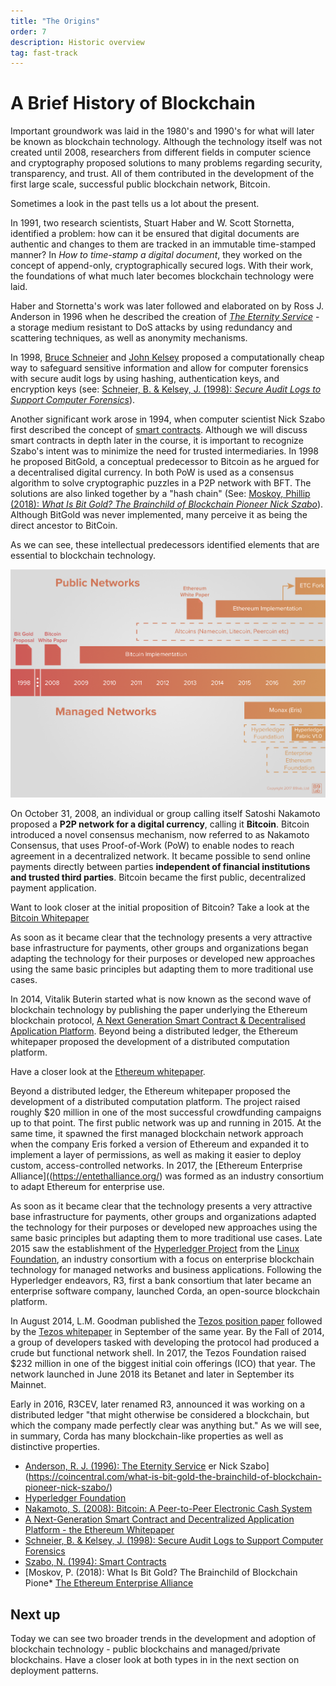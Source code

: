 ```yaml
---
title: "The Origins"
order: 7
description: Historic overview
tag: fast-track
---
```


# A Brief History of Blockchain

Important groundwork was laid in the 1980's and 1990's for what will later be known as blockchain technology. Although the technology itself was not created until 2008, researchers from different fields in computer science and cryptography proposed solutions to many problems regarding security, transparency, and trust. All of them contributed in the development of the first large scale, successful public blockchain network, Bitcoin.

<ExpansionPanel title="The groundwork of the 1990s">

Sometimes a look in the past tells us a lot about the present.

In 1991, two research scientists, Stuart Haber and W. Scott Stornetta, identified a problem: how can it be ensured that digital documents are authentic and changes to them are tracked in an immutable time-stamped manner? In *How to time-stamp a digital document*, they worked on the concept of append-only, cryptographically secured logs. With their work, the foundations of what much later becomes blockchain technology were laid.

Haber and Stornetta's work was later followed and elaborated on by Ross J. Anderson in 1996 when he described the creation of [*The Eternity Service*](https://www.cl.cam.ac.uk/~rja14/Papers/eternity.pdf) - a storage medium resistant to DoS attacks by using redundancy and scattering techniques, as well as anonymity mechanisms.

In 1998, [Bruce Schneier](https://www.schneier.com/crypto-gram/) and [John Kelsey](https://www.nist.gov/people/john-m-kelsey) proposed a computationally cheap way to safeguard sensitive information and allow for computer forensics with secure audit logs by using hashing, authentication keys, and encryption keys (see: [Schneier, B. & Kelsey, J. (1998): *Secure Audit Logs to Support Computer Forensics*](https://www.schneier.com/academic/paperfiles/paper-auditlogs.pdf)).

Another significant work arose in 1994, when computer scientist Nick Szabo first described the concept of [smart contracts](http://www.fon.hum.uva.nl/rob/Courses/InformationInSpeech/CDROM/Literature/LOTwinterschool2006/szabo.best.vwh.net/smart.contracts.html). Although we will discuss smart contracts in depth later in the course, it is important to recognize Szabo's intent was to minimize the need for trusted intermediaries. In 1998 he proposed BitGold, a conceptual predecessor to Bitcoin as he argued for a decentralised digital currency. In both PoW is used as a consensus algorithm to solve cryptographic puzzles in a P2P network with BFT. The solutions are also linked together by a "hash chain" (See: [Moskoy, Phillip (2018): *What Is Bit Gold? The Brainchild of Blockchain Pioneer Nick Szabo*](https://coincentral.com/what-is-bit-gold-the-brainchild-of-blockchain-pioneer-nick-szabo/)). Although BitGold was never implemented, many perceive it as being the direct ancestor to BitCoin.

As we can see, these intellectual predecessors identified elements that are essential to blockchain technology.

</ExpansionPanel>

![Blockchain Timeline](images/timeline.png)

On October 31, 2008, an individual or group calling itself Satoshi Nakamoto proposed a **P2P network for a digital currency**, calling it **Bitcoin**. Bitcoin introduced a novel consensus mechanism, now referred to as Nakamoto Consensus, that uses Proof-of-Work (PoW) to enable nodes to reach agreement in a decentralized network. It became possible to send online payments directly between parties **independent of financial institutions and trusted third parties**. Bitcoin became the first public, decentralized payment application.

<HighlightBox type="info">

Want to look closer at the initial proposition of Bitcoin? Take a look at the [Bitcoin Whitepaper](https://bitcoin.org/bitcoin.pdf)

</HighlightBox>

As soon as it became clear that the technology presents a very attractive base infrastructure for payments, other groups and organizations began adapting the technology for their purposes or developed new approaches using the same basic principles but adapting them to more traditional use cases.

In 2014, Vitalik Buterin started what is now known as the second wave of blockchain technology by publishing the paper underlying the Ethereum blockchain protocol, [A Next Generation Smart Contract & Decentralised Application Platform](https://github.com/ethereum/wiki/wiki/White-Paper). Beyond being a distributed ledger, the Ethereum whitepaper proposed the development of a distributed computation platform.

<HighlightBox type="tip">

Have a closer look at the [Ethereum whitepaper](https://ethereum.org/whitepaper/).

</HighlightBox>

Beyond a distributed ledger, the Ethereum whitepaper proposed the development of a distributed computation platform. The project raised roughly $20 million in one of the most successful crowdfunding campaigns up to that point. The first public network was up and running in 2015. At the same time, it spawned the first managed blockchain network approach when the company Eris forked a version of Ethereum and expanded it to implement a layer of permissions, as well as making it easier to deploy custom, access-controlled networks. In 2017, the [Ethereum Enterprise Alliance]((https://entethalliance.org/) was formed as an industry consortium to adapt Ethereum for enterprise use.

As soon as it became clear that the technology presents a very attractive base infrastructure for payments, other groups and organizations adapted the technology for their purposes or developed new approaches using the same basic principles but adapting them to more traditional use cases. Late 2015 saw the establishment of the [Hyperledger Project](https://www.hyperledger.org/) from the [Linux Foundation](https://www.linuxfoundation.org/), an industry consortium with a focus on enterprise blockchain technology for managed networks and business applications. Following the Hyperledger endeavors, R3, first a bank consortium that later became an enterprise software company, launched Corda, an open-source blockchain platform.

In August 2014, L.M. Goodman published the [Tezos position paper](https://tezos.com/static/position_paper-841a0a56b573afb28da16f6650152fb4.pdf) followed by the [Tezos whitepaper](https://tezos.com/static/white_paper-2dc8c02267a8fb86bd67a108199441bf.pdf) in September of the same year. By the Fall of 2014, a group of developers tasked with developing the protocol had produced a crude but functional network shell. In 2017, the Tezos Foundation raised $232 million in one of the biggest initial coin offerings (ICO) that year. The network launched in June 2018 its Betanet and later in September its Mainnet.

Early in 2016, R3CEV, later renamed R3, announced it was working on a distributed ledger "that might otherwise be considered a blockchain, but which the company made perfectly clear was anything but." As we will see, in summary, Corda has many blockchain-like properties as well as distinctive properties.

<HighlightBox type="reading">

* [Anderson, R. J. (1996): The Eternity Service](https://www.cl.cam.ac.uk/~rja14/Papers/eternity.pdf)
er Nick Szabo](https://coincentral.com/what-is-bit-gold-the-brainchild-of-blockchain-pioneer-nick-szabo/)
* [Hyperledger Foundation](https://www.hyperledger.org/)
* [Nakamoto, S. (2008): Bitcoin: A Peer-to-Peer Electronic Cash System](https://bitcoin.org/bitcoin.pdf)
* [A Next-Generation Smart Contract and Decentralized Application Platform - the Ethereum Whitepaper](https://ethereum.org/whitepaper/)
* [Schneier, B. &amp; Kelsey, J. (1998): Secure Audit Logs to Support Computer Forensics](https://mikemabey.com/cse469s19/papers/04_Secure_Audit_Logs.pdf)
* [Szabo, N. (1994): Smart Contracts](http://www.fon.hum.uva.nl/rob/Courses/InformationInSpeech/CDROM/Literature/LOTwinterschool2006/szabo.best.vwh.net/smart.contracts.html)
* [Moskov, P. (2018): What Is Bit Gold? The Brainchild of Blockchain Pione* [The Ethereum Enterprise Alliance](https://entethalliance.org/")

</HighlightBox>

## Next up

Today we can see two broader trends in the development and adoption of blockchain technology - public blockchains and managed/private blockchains. Have a closer look at both types in in the next section on deployment patterns.
